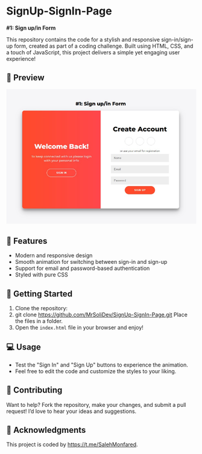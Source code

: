 # SignUp-SignIn-Page

**#1: Sign up/in Form**

This repository contains the code for a stylish and responsive sign-in/sign-up form, created as part of a coding challenge. Built using HTML, CSS, and a touch of JavaScript, this project delivers a simple yet engaging user experience!

## 📸 Preview
![Preview](preview.jpg)

## 🎯 Features
- Modern and responsive design
- Smooth animation for switching between sign-in and sign-up
- Support for email and password-based authentication
- Styled with pure CSS

## 🚀 Getting Started
1. Clone the repository:
2. git clone https://github.com/MrSoliDev/SignUp-SignIn-Page.git Place the files in a folder.
3. Open the `index.html` file in your browser and enjoy!

## 💻 Usage
- Test the "Sign In" and "Sign Up" buttons to experience the animation.
- Feel free to edit the code and customize the styles to your liking.

## 🤝 Contributing
Want to help? Fork the repository, make your changes, and submit a pull request! I’d love to hear your ideas and suggestions.

## 🙌 Acknowledgments
This project is coded by https://t.me/SalehMonfared.
